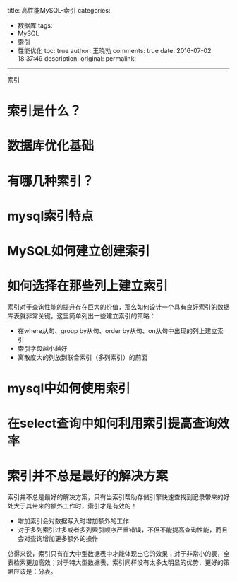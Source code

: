 title: 高性能MySQL-索引
categories:
  - 数据库
tags:
  - MySQL
  - 索引
  - 性能优化
toc: true
author: 王晓勃
comments: true
date: 2016-07-02 18:37:49
description:
original:
permalink:
---

索引

<!-- more -->

# 索引是什么？



# 数据库优化基础


# 有哪几种索引？


# mysql索引特点

# MySQL如何建立创建索引

# 如何选择在那些列上建立索引

索引对于查询性能的提升存在巨大的价值，那么如何设计一个具有良好索引的数据库表就非常关键。这里简单列出一些建立索引的策略：

* 在where从句、group by从句、order by从句、on从句中出现的列上建立索引    
* 索引字段越小越好
* 离散度大的列放到联合索引（多列索引）的前面

# mysql中如何使用索引

# 在select查询中如何利用索引提高查询效率


# 索引并不总是最好的解决方案

索引并不总是最好的解决方案，只有当索引帮助存储引擎快速查找到记录带来的好处大于其带来的额外工作时，索引才是有效的！

* 增加索引会对数据写入时增加额外的工作
* 对于多列索引过多或者多列索引顺序严重错误，不但不能提高查询性能，而且会对查询增加更多额外的操作

总得来说，索引只有在大中型数据表中才能体现出它的效果；对于非常小的表，全表检索更加高效；对于特大型数据表，索引同样没有太多太明显的优势，更好的策略应该是：分表。
